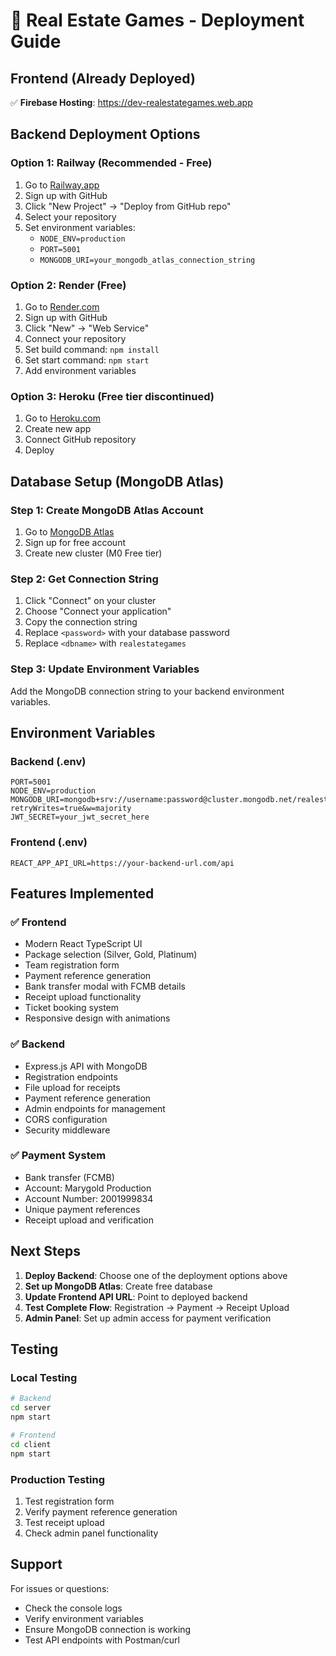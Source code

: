 # 🚀 Real Estate Games - Deployment Guide

## **Frontend (Already Deployed)**
✅ **Firebase Hosting**: https://dev-realestategames.web.app

## **Backend Deployment Options**

### **Option 1: Railway (Recommended - Free)**
1. Go to [Railway.app](https://railway.app)
2. Sign up with GitHub
3. Click "New Project" → "Deploy from GitHub repo"
4. Select your repository
5. Set environment variables:
   - `NODE_ENV=production`
   - `PORT=5001`
   - `MONGODB_URI=your_mongodb_atlas_connection_string`

### **Option 2: Render (Free)**
1. Go to [Render.com](https://render.com)
2. Sign up with GitHub
3. Click "New" → "Web Service"
4. Connect your repository
5. Set build command: `npm install`
6. Set start command: `npm start`
7. Add environment variables

### **Option 3: Heroku (Free tier discontinued)**
1. Go to [Heroku.com](https://heroku.com)
2. Create new app
3. Connect GitHub repository
4. Deploy

## **Database Setup (MongoDB Atlas)**

### **Step 1: Create MongoDB Atlas Account**
1. Go to [MongoDB Atlas](https://www.mongodb.com/atlas)
2. Sign up for free account
3. Create new cluster (M0 Free tier)

### **Step 2: Get Connection String**
1. Click "Connect" on your cluster
2. Choose "Connect your application"
3. Copy the connection string
4. Replace `<password>` with your database password
5. Replace `<dbname>` with `realestategames`

### **Step 3: Update Environment Variables**
Add the MongoDB connection string to your backend environment variables.

## **Environment Variables**

### **Backend (.env)**
```env
PORT=5001
NODE_ENV=production
MONGODB_URI=mongodb+srv://username:password@cluster.mongodb.net/realestategames?retryWrites=true&w=majority
JWT_SECRET=your_jwt_secret_here
```

### **Frontend (.env)**
```env
REACT_APP_API_URL=https://your-backend-url.com/api
```

## **Features Implemented**

### ✅ **Frontend**
- Modern React TypeScript UI
- Package selection (Silver, Gold, Platinum)
- Team registration form
- Payment reference generation
- Bank transfer modal with FCMB details
- Receipt upload functionality
- Ticket booking system
- Responsive design with animations

### ✅ **Backend**
- Express.js API with MongoDB
- Registration endpoints
- File upload for receipts
- Payment reference generation
- Admin endpoints for management
- CORS configuration
- Security middleware

### ✅ **Payment System**
- Bank transfer (FCMB)
- Account: Marygold Production
- Account Number: 2001999834
- Unique payment references
- Receipt upload and verification

## **Next Steps**

1. **Deploy Backend**: Choose one of the deployment options above
2. **Set up MongoDB Atlas**: Create free database
3. **Update Frontend API URL**: Point to deployed backend
4. **Test Complete Flow**: Registration → Payment → Receipt Upload
5. **Admin Panel**: Set up admin access for payment verification

## **Testing**

### **Local Testing**
```bash
# Backend
cd server
npm start

# Frontend
cd client
npm start
```

### **Production Testing**
1. Test registration form
2. Verify payment reference generation
3. Test receipt upload
4. Check admin panel functionality

## **Support**

For issues or questions:
- Check the console logs
- Verify environment variables
- Ensure MongoDB connection is working
- Test API endpoints with Postman/curl 